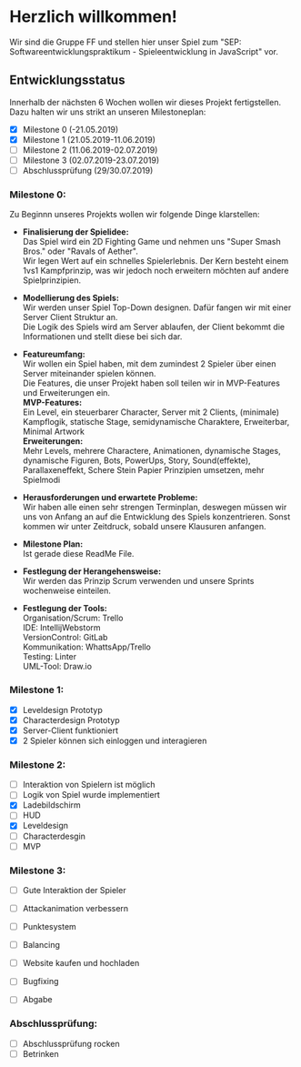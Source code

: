 # Herzlich willkommen\!

Wir sind die Gruppe FF und stellen hier unser Spiel zum "SEP: Softwareentwicklungspraktikum - Spieleentwicklung
in JavaScript" vor.

## Entwicklungsstatus

Innerhalb der nächsten 6 Wochen wollen wir dieses Projekt fertigstellen.  
Dazu halten wir uns strikt an unseren Milestoneplan:  
- [x] Milestone 0 (-21.05.2019)
- [x] Milestone 1 (21.05.2019-11.06.2019)
- [ ] Milestone 2 (11.06.2019-02.07.2019)
- [ ] Milestone 3 (02.07.2019-23.07.2019)
- [ ] Abschlussprüfung (29/30.07.2019)

### Milestone 0:
Zu Beginnn unseres Projekts wollen wir folgende Dinge klarstellen:  
- **Finalisierung der Spielidee:**  
Das Spiel wird ein 2D Fighting Game und nehmen uns "Super Smash Bros." oder "Ravals of Aether".  
Wir legen Wert auf ein schnelles Spielerlebnis. Der Kern besteht einem 1vs1 Kampfprinzip, was wir jedoch noch erweitern möchten auf andere Spielprinzipien.


- **Modellierung des Spiels:**  
Wir werden unser Spiel Top-Down designen. Dafür fangen wir mit einer Server Client Struktur an.   
Die Logik des Spiels wird am Server ablaufen, der Client bekommt die Informationen und stellt diese bei sich dar.
- **Featureumfang:**  
Wir wollen ein Spiel haben, mit dem zumindest 2 Spieler über einen Server miteinander spielen können.  
Die Features, die unser Projekt haben soll teilen wir in MVP-Features und Erweiterungen ein.  
**MVP-Features:**  
Ein Level, ein steuerbarer Character, Server mit 2 Clients, (minimale) Kampflogik, statische Stage, semidynamische Charaktere, Erweiterbar, Minimal Artwork  
**Erweiterungen:**  
Mehr Levels, mehrere Charactere, Animationen, dynamische Stages, dynamische Figuren, Bots, PowerUps, Story, Sound(effekte), Parallaxeneffekt, Schere Stein Papier Prinzipien umsetzen, mehr Spielmodi
- **Herausforderungen und erwartete Probleme:**  
Wir haben alle einen sehr strengen Terminplan, deswegen müssen wir uns von Anfang an auf die Entwicklung des Spiels konzentrieren. Sonst kommen wir unter Zeitdruck, sobald unsere Klausuren anfangen.
- **Milestone Plan:**  
Ist gerade diese ReadMe File.
- **Festlegung der Herangehensweise:**  
Wir werden das Prinzip Scrum verwenden und unsere Sprints wochenweise einteilen.  
- **Festlegung der Tools:**  
Organisation/Scrum: Trello  
IDE: IntellijWebstorm  
VersionControl: GitLab  
Kommunikation: WhattsApp/Trello  
Testing: Linter  
UML-Tool: Draw.io

### Milestone 1:
- [x] Leveldesign Prototyp
- [x] Characterdesign Prototyp
- [x] Server-Client funktioniert
- [x] 2 Spieler können sich einloggen und interagieren

### Milestone 2:
- [ ] Interaktion von Spielern ist möglich
- [ ] Logik von Spiel wurde implementiert
- [x] Ladebildschirm
- [ ] HUD
- [x] Leveldesign
- [ ] Characterdesgin
- [ ] MVP

### Milestone 3:
- [ ] Gute Interaktion der Spieler
- [ ] Attackanimation verbessern
- [ ] Punktesystem
- [ ] Balancing
- [ ] Website kaufen und hochladen
- [ ] Bugfixing
- [ ] Abgabe


### Abschlussprüfung:
- [ ] Abschlussprüfung rocken
- [ ] Betrinken

